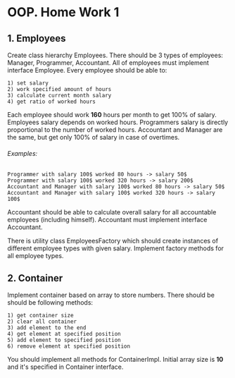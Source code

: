 OOP. Home Work 1
=======================

1\. Employees
-----------------------
Create class hierarchy Employees.
There should be 3 types of employees: Manager, Programmer, Accountant.
All of employees must implement interface Employee.
Every employee should be able to:
```
1) set salary
2) work specified amount of hours
3) calculate current month salary
4) get ratio of worked hours
```
Each employee should work **160** hours per month to get 100% of salary.
Employees salary depends on worked hours.
Programmers salary is directly proportional to the number of worked hours.
Accountant and Manager are the same, but get only 100% of salary in case of overtimes.

###### Examples:
```
Programmer with salary 100$ worked 80 hours -> salary 50$
Programmer with salary 100$ worked 320 hours -> salary 200$
Accountant and Manager with salary 100$ worked 80 hours -> salary 50$
Accountant and Manager with salary 100$ worked 320 hours -> salary 100$
```
Accountant should be able to calculate overall salary for all accountable employees (including himself).
Accountant must implement interface Accountant.

There is utility class EmployeesFactory which should create instances of different employee types with given salary.
Implement factory methods for all employee types.

2\. Container
-----------------------
Implement container based on array to store numbers.
There should be should be following methods:
```
1) get container size
2) clear all container
3) add element to the end
4) get element at specified position
5) add element to specified position
6) remove element at specified position
```
You should implement all methods for ContainerImpl.
Initial array size is **10** and it's specified in Container interface.
